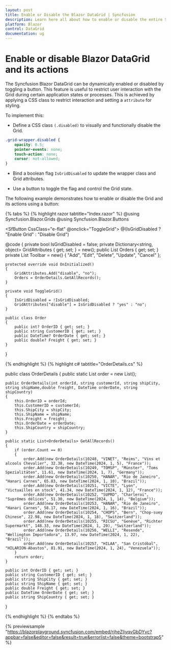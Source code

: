 ```yaml
---
layout: post
title: Enable or Disable the Blazor DataGrid | Syncfusion
description: Learn here all about how to enable or disable the entire Syncfusion Blazor DataGrid and more.
platform: Blazor
control: DataGrid
documentation: ug
---
```


# Enable or disable Blazor DataGrid and its actions

The Syncfusion Blazor DataGrid can be dynamically enabled or disabled by toggling a button. This feature is useful to restrict user interaction with the Grid during certain application states or processes. This is achieved by applying a CSS class to restrict interaction and setting a `attribute` for styling.

To implement this:

* Define a CSS class `(.disabled)` to visually and functionally disable the Grid.

```css
.grid-wrapper.disabled {
    opacity: 0.5;
    pointer-events: none;
    touch-action: none;
    cursor: not-allowed;
}
```
* Bind a boolean flag `IsGridDisabled` to update the wrapper class and Grid attributes.

* Use a button to toggle the flag and control the Grid state.

The following example demonstrates how to enable or disable the Grid and its actions using a button:

{% tabs %}
{% highlight razor tabtitle="Index.razor" %}
@using Syncfusion.Blazor.Grids
@using Syncfusion.Blazor.Buttons

<SfButton CssClass="e-flat" @onclick="ToggleGrid">
    @(IsGridDisabled ? "Enable Grid" : "Disable Grid")
</SfButton>

<div class="@(IsGridDisabled ? "grid-wrapper disabled" : "grid-wrapper")">
    <SfGrid DataSource="@Orders" @attributes="@GridAttributes" AllowPaging="true" Height="273px" Toolbar="@Toolbar">
        <GridEditSettings AllowAdding="true" AllowEditing="true" AllowDeleting="true"></GridEditSettings>
        <GridColumns>
            <GridColumn Field=@nameof(OrderDetails.OrderID) HeaderText="Order ID" TextAlign="Syncfusion.Blazor.Grids.TextAlign.Right" IsPrimaryKey="true" Width="100"></GridColumn>
            <GridColumn Field=@nameof(OrderDetails.CustomerID) HeaderText="Customer ID" Width="120"></GridColumn>
            <GridColumn Field=@nameof(OrderDetails.Freight) HeaderText="Freight" TextAlign="Syncfusion.Blazor.Grids.TextAlign.Right" EditType="EditType.NumericEdit" Width="120" Format="C2"></GridColumn>
            <GridColumn Field=@nameof(OrderDetails.ShipCountry) HeaderText="Ship Country"  EditType="EditType.DropDownEdit" Width="150"></GridColumn>
        </GridColumns>
    </SfGrid>
</div>

<style>
    .grid-wrapper.disabled {
        opacity: 0.5;
        pointer-events: none;
        touch-action: none;
        cursor: not-allowed;
    }
</style>

@code {
    private bool IsGridDisabled = false;
    private Dictionary<string, object> GridAttributes { get; set; } = new();
    public List<OrderDetails> Orders { get; set; }
    private List<string> Toolbar = new() { "Add", "Edit", "Delete", "Update", "Cancel" };

    protected override void OnInitialized()
    {
        GridAttributes.Add("disable", "no");
        Orders = OrderDetails.GetAllRecords();
    }

    private void ToggleGrid()
    {
        IsGridDisabled = !IsGridDisabled;
        GridAttributes["disable"] = IsGridDisabled ? "yes" : "no";
    }

    public class Order
    {
        public int? OrderID { get; set; }
        public string CustomerID { get; set; }
        public DateTime? OrderDate { get; set; }
        public double? Freight { get; set; }
    }
}

{% endhighlight %}
{% highlight c# tabtitle="OrderDetails.cs" %}

public class OrderDetails
{
    public static List<OrderDetails> order = new List<OrderDetails>();

    public OrderDetails(int orderId, string customerId, string shipCity, string shipName,double freight, DateTime orderDate, string shipCountry)
    {
        this.OrderID = orderId;
        this.CustomerID = customerId;
        this.ShipCity = shipCity;
        this.ShipName = shipName;
        this.Freight = freight;
        this.OrderDate = orderDate;
        this.ShipCountry = shipCountry;
    }

    public static List<OrderDetails> GetAllRecords()
    {
        if (order.Count == 0)
        {
            order.Add(new OrderDetails(10248, "VINET", "Reims", "Vins et alcools Chevalier", 32.38, new DateTime(2024, 1, 5), "France"));
            order.Add(new OrderDetails(10249, "TOMSP", "Münster", "Toms Spezialitäten", 11.61, new DateTime(2024, 1, 7), "Germany"));
            order.Add(new OrderDetails(10250, "HANAR", "Rio de Janeiro", "Hanari Carnes", 65.83, new DateTime(2024, 1, 10), "Brazil"));
            order.Add(new OrderDetails(10251, "VICTE", "Lyon", "Victuailles en stock", 41.34, new DateTime(2024, 1, 12), "France"));
            order.Add(new OrderDetails(10252, "SUPRD", "Charleroi", "Suprêmes délices", 51.30, new DateTime(2024, 1, 14), "Belgium"));
            order.Add(new OrderDetails(10253, "HANAR", "Rio de Janeiro", "Hanari Carnes", 58.17, new DateTime(2024, 1, 16), "Brazil"));
            order.Add(new OrderDetails(10254, "CHOPS", "Bern", "Chop-suey Chinese", 22.98, new DateTime(2024, 1, 18), "Switzerland"));
            order.Add(new OrderDetails(10255, "RICSU", "Genève", "Richter Supermarkt", 148.33, new DateTime(2024, 1, 20), "Switzerland"));
            order.Add(new OrderDetails(10256, "WELLI", "Resende", "Wellington Importadora", 13.97, new DateTime(2024, 1, 22), "Brazil"));
            order.Add(new OrderDetails(10257, "HILAA", "San Cristóbal", "HILARION-Abastos", 81.91, new DateTime(2024, 1, 24), "Venezuela"));
        }
        return order;
    }

    public int OrderID { get; set; }
    public string CustomerID { get; set; }
    public string ShipCity { get; set; }
    public string ShipName { get; set; }
    public double Freight { get; set; }
    public DateTime OrderDate { get; set; }
    public string ShipCountry { get; set; }
}

{% endhighlight %}
{% endtabs %}

{% previewsample "https://blazorplayground.syncfusion.com/embed/rjheZIiyqvGbDYvc?appbar=false&editor=false&result=true&errorlist=false&theme=bootstrap5" %}